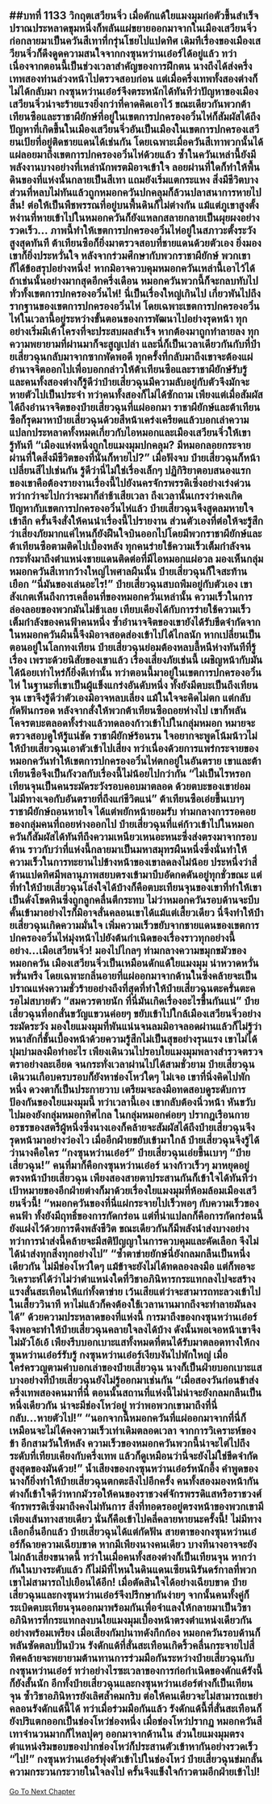 ##บทที่ 1133 วิกฤตเสวียนจิ่ว
เมื่อดักแด้ใยแมงมุมก่อตัวขึ้นสำเร็จ ปราณประหลาดขุมหนึ่งก็พลันแผ่ขยายออกมาจากในเมืองเสวียนจิ่ว ก่อกลายมาเป็นควันสีเทาที่กรุ่นโชยไปแปดทิศ
เดิมทีเรื่องของเมืองเสวียนจิ่วก็ดึงดูดความสนใจจากกงซุนหว่านเอ๋อร์ได้อยู่แล้ว ทว่าเนื่องจากตอนนี้เป็นช่วงเวลาสำคัญของการฝึกตน นางถึงได้ส่งครึ่งเทพสองท่านล่วงหน้าไปตรวจสอบก่อน
แต่เมื่อครึ่งเทพทั้งสองต่างก็ไม่ได้กลับมา กงซุนหว่านเอ๋อร์จึงตระหนักได้ทันทีว่าปัญหาของเมืองเสวียนจิ่วน่าจะร้ายแรงยิ่งกว่าที่คาดคิดเอาไว้
ขณะเดียวกันพวกต้าเทียนซือและราชาผียักษ์ที่อยู่ในเขตการปกครองอวิ๋นไห่ก็สัมผัสได้ถึงปัญหาที่เกิดขึ้นในเมืองเสวียนจิ่วอันเป็นเมืองในเขตการปกครองเสวียนเป้ยที่อยู่ติดชายแดนได้เช่นกัน โดยเฉพาะเมื่อควันสีเทาพวกนั้นได้แผ่ลอยมาถึงเขตการปกครองอวิ๋นไห่ด้วยแล้ว
ซ้ำในควันเหล่านี้ยังมีพลังงานบางอย่างที่เหล่านักพรตมิอาจเข้าใจ ลอยผ่านที่ใดก็ทำให้พื้นดินของที่แห่งนั้นกลายเป็นสีเทา แถมยังเริ่มแตกระแหง สิ่งมีชีวิตบางส่วนที่หลบไม่ทันแล้วถูกหมอกควันปกคลุมก็ล้วนปลาสนาการหายไปสิ้น!
ต่อให้เป็นพืชพรรณที่อยู่บนพื้นดินก็ไม่ต่างกัน แม้แต่ภูเขาสูงตั้งหง่านที่หายเข้าไปในหมอกควันก็ยังแหลกสลายกลายเป็นผุยผงอย่างรวดเร็ว...
ภาพนี้ทำให้เขตการปกครองอวิ๋นไห่อยู่ในสภาวะตั้งระวังสูงสุดทันที ต้าเทียนซือก็ยิ่งมาตรวจสอบที่ชายแดนด้วยตัวเอง ยิ่งมองเขาก็ยิ่งประหวั่นใจ หลังจากร่วมศึกษากับพวกราชาผียักษ์ พวกเขาก็ได้ข้อสรุปอย่างหนึ่ง!
หากมิอาจควบคุมหมอกควันเหล่านี้เอาไว้ได้ ถ้าเช่นนั้นอย่างมากสุดอีกครึ่งเดือน หมอกควันพวกนี้ก็จะกลบทับไปทั่วทั้งเขตการปกครองอวิ๋นไห่!
นี่เป็นเรื่องใหญ่เกินไป เกี่ยวพันไปถึงรากฐานของเขตการปกครองอวิ๋นไห่ โดยเฉพาะเขตการปกครองอวิ๋นไห่ในเวลานี้อยู่ระหว่างขั้นตอนของการพัฒนาไปอย่างรุดหน้า ทุกอย่างเริ่มมีเค้าโครงที่จะประสบผลสำเร็จ หากต้องมาถูกทำลายลง ทุกความพยายามที่ผ่านมาก็จะสูญเปล่า
และนี่ก็เป็นเวลาเดียวกันกับที่ป๋ายเสี่ยวฉุนกลับมาจากซากพัดพอดี ทุกครั้งที่กลับมาถึงเขาจะต้องแผ่อำนาจจิตออกไปเพื่อบอกกล่าวให้ต้าเทียนซือและราชาผียักษ์รับรู้ และคนทั้งสองต่างก็รู้ดีว่าป๋ายเสี่ยวฉุนมีความลับอยู่กับตัวจึงมักจะหายตัวไปเป็นประจำ
ทว่าคนทั้งสองก็ไม่ได้ซักถาม เพียงแต่เมื่อสัมผัสได้ถึงอำนาจจิตของป๋ายเสี่ยวฉุนที่แผ่ออกมา ราชาผียักษ์และต้าเทียนซือก็รุดมาหาป๋ายเสี่ยวฉุนด้วยสีหน้าเคร่งเครียดแล้วบอกเล่าความแปลกประหลาดทั้งหมดเกี่ยวกับไอหมอกและเมืองเสวียนจิ่วให้เขารู้ทันที
“เมืองแห่งหนึ่งถูกใยแมงมุมปกคลุม? มีหมอกลอยกระจาย ผ่านที่ใดสิ่งมีชีวิตของที่นั่นก็หายไป?” เมื่อฟังจบ ป๋ายเสี่ยวฉุนก็หน้าเปลี่ยนสีไปเช่นกัน รู้ดีว่านี่ไม่ใช่เรื่องเล็กๆ ปฏิกิริยาตอบสนองแรกของเขาคือต้องรายงานเรื่องนี้ไปยังนครจักรพรรดิเซิ่งอย่างเร่งด่วน
ทว่ากว่าจะไปกว่าจะมาก็ล่าช้าเสียเวลา ถึงเวลานั้นเกรงว่าคงเกิดปัญหากับเขตการปกครองอวิ๋นไห่แล้ว ป๋ายเสี่ยวฉุนจึงสูดลมหายใจเข้าลึก ครั้นจึงสั่งให้คนนำเรื่องนี้ไปรายงาน ส่วนตัวเองที่ต่อให้จะรู้สึกว่าเสี่ยงภัยมากแค่ไหนก็ยังฝืนใจบินออกไปโดยมีพวกราชาผียักษ์และต้าเทียนซือตามติดไปเบื้องหลัง
ทุกคนร่ายใช้ความเร็วเต็มกำลังจนกระทั่งมาถึงตำแหน่งชายแดนติดต่อที่มีไอหมอกแผ่อวล มองเห็นกลุ่มหมอกควันสีเทากว้างใหญ่ไพศาลผืนนั้น ป๋ายเสี่ยวฉุนก็ใจสะท้านเยือก
“นี่มันของเล่นอะไร!” ป๋ายเสี่ยวฉุนสบถพึมอยู่กับตัวเอง เขาสังเกตเห็นถึงการเคลื่อนที่ของหมอกควันเหล่านั้น ความเร็วในการล่องลอยของพวกมันไม่ช้าเลย เทียบเคียงได้กับการร่ายใช้ความเร็วเต็มกำลังของคนฟ้าคนหนึ่ง ซ้ำอำนาจจิตของเขายังได้รับขีดจำกัดจากในหมอกควันผืนนี้จึงมิอาจสอดส่องเข้าไปได้ไกลนัก
หากเปลี่ยนเป็นตอนอยู่ในโลกทงเทียน ป๋ายเสี่ยวฉุนย่อมต้องหลบลี้หนีห่างทันทีที่รู้เรื่อง เพราะด้วยนิสัยของเขาแล้ว เรื่องเสี่ยงภัยเช่นนี้ เผชิญหน้ากับมันได้น้อยเท่าไหร่ก็ยิ่งดีเท่านั้น ทว่าตอนนี้มาอยู่ในเขตการปกครองอวิ๋นไห่ ในฐานะที่เขาเป็นผู้แข็งแกร่งอันดับหนึ่ง ทั้งยังมีตบะเป็นถึงเทียนจุน เขาจึงรู้ดีว่าตัวเองมิอาจหลบเลี่ยง
แม้ในใจจะคิดไม่ตก แต่กลับกัดฟันกรอด หลังจากสั่งให้พวกต้าเทียนซือถอยห่างไป เขาก็พลันโคจรตบะตลอดทั้งร่างแล้วทดลองก้าวเข้าไปในกลุ่มหมอก หมายจะตรวจสอบดูให้รู้แน่ชัด
ราชาผียักษ์ร้อนรน ใจอยากจะพูดโน้มน้าวไม่ให้ป๋ายเสี่ยวฉุนเอาตัวเข้าไปเสี่ยง ทว่าเนื่องด้วยการแพร่กระจายของหมอกควันทำให้เขตการปกครองอวิ๋นไห่ตกอยู่ในอันตราย เขาและต้าเทียนซือจึงเป็นกังวลกับเรื่องนี้ไม่น้อยไปกว่ากัน
“ไม่เป็นไรหรอก เทียนจุนเป็นคนระมัดระวังรอบคอบมาตลอด ด้วยตบะของเขาย่อมไม่มีทางเจอกับอันตรายที่ถึงแก่ชีวิตแน่” ต้าเทียนซือเอ่ยขึ้นเบาๆ ราชาผียักษ์ถอนหายใจ ได้แต่พยักหน้ายอมรับ
ท่ามกลางการรอคอยของกลุ่มคนที่ถอยห่างออกไป ป๋ายเสี่ยวฉุนที่แค่ก้าวเข้าไปในหมอกควันก็สัมผัสได้ทันทีถึงความเหนียวเหนอะหนะซึ่งส่งตรงมาจากรอบด้าน ราวกับว่าที่แห่งนี้กลายมาเป็นมหาสมุทรผืนหนึ่งซึ่งนั่นทำให้ความเร็วในการทะยานไปข้างหน้าของเขาลดลงไม่น้อย
ประหนึ่งว่าสี่ด้านแปดทิศมีพลานุภาพสยบตรงเข้ามาบีบอัดกดดันอยู่ทุกชั่วขณะ
แต่ที่ทำให้ป๋ายเสี่ยวฉุนโล่งใจได้บ้างก็คือตบะเทียนจุนของเขาที่ทำให้เขาเป็นดั่งโขดหินซึ่งถูกลูกคลื่นตีกระทบ ไม่ว่าหมอกควันรอบด้านจะบีบคั้นเข้ามาอย่างไรก็มิอาจสั่นคลอนเขาได้แม้แต่เสี้ยวเดียว
นี่จึงทำให้ป๋ายเสี่ยวฉุนเกิดความมั่นใจ เพิ่มความเร็วขยับจากชายแดนของเขตการปกครองอวิ๋นไห่มุ่งหน้าไปยังต้นกำเนิดของเรื่องราวทุกอย่างนี้อย่าง...เมือเสวียนจิ่ว!
มองไปไกลๆ ท่ามกลางความขมุกขมัวของหมอกควัน เมืองเสวียนจิ่วเป็นเหมือนดักแด้ใยแมงมุม น่าหวาดหวั่นพรั่นพรึง โดยเฉพาะกลิ่นอายที่แผ่ออกมาจากด้านในซึ่งคล้ายจะเป็นปราณแห่งความชั่วร้ายอย่างถึงที่สุดที่ทำให้ป๋ายเสี่ยวฉุนตะครั่นตะครอไม่สบายตัว
“สมควรตายนัก ที่นี่มันเกิดเรื่องอะไรขึ้นกันแน่” ป๋ายเสี่ยวฉุนที่อกสั่นขวัญแขวนค่อยๆ ขยับเข้าไปใกล้เมืองเสวียนจิ่วอย่างระมัดระวัง มองใยแมงมุมที่พันแน่นจนลมมิอาจลอดผ่านแล้วก็ไม่รู้ว่าหนาสักกี่ชั้นเบื้องหน้าด้วยความรู้สึกไม่เป็นสุขอย่างรุนแรง เขาไม่ได้บุ่มบ่ามลงมือทำอะไร เพียงเดินวนไปรอบใยแมงมุมพลางสำรวจตรวจตราอย่างละเอียด
จนกระทั่งเวลาผ่านไปได้สามชั่วยาม ป๋ายเสี่ยวฉุนเดินวนเกือบครบรอบก็ยังหาช่องโหว่ใดๆ ไม่เจอ เขาที่นิ่งคิดไปพักหนึ่ง ดวงตาก็เป็นประกายวาบ เตรียมจะลงมือทดสอบดูระดับการป้องกันของใยแมงมุมนี้ ทว่าเวลานี้เอง เขากลับต้องนิ่วหน้า หันขวับไปมองยังกลุ่มหมอกทิศไกล
ในกลุ่มหมอกค่อยๆ ปรากฎเรือนกายอรชรของสตรีผู้หนึ่งซึ่งนางเองก็คล้ายจะสัมผัสได้ถึงป๋ายเสี่ยวฉุนจึงรุดหน้ามาอย่างว่องไว เมื่ออีกฝ่ายขยับเข้ามาใกล้ ป๋ายเสี่ยวฉุนจึงรู้ได้ว่านางคือใคร
“กงซุนหว่านเอ๋อร์” ป๋ายเสี่ยวฉุนเอ่ยขึ้นเบาๆ
“ป๋ายเสี่ยวฉุน!” คนที่มาก็คือกงซุนหว่านเอ๋อร์ นางก้าวเร็วๆ มาหยุดอยู่ตรงหน้าป๋ายเสี่ยวฉุน เพียงสองสายตาประสานกันก็เข้าใจได้ทันทีว่าเป้าหมายของอีกฝ่ายต่างก็มาด้วยเรื่องใยแมงมุมที่ห้อมล้อมเมืองเสวียนจิ่วนี้!
“หมอกควันของที่นี่แผ่กระจายไปเร็วพอๆ กับความเร็วของคนฟ้า ทั้งยังมีฤทธิ์ของการกัดกร่อน แต่ที่น่าแปลกก็คือการกัดกร่อนนี้ยังแฝงไว้ด้วยการดึงพลังชีวิต ขณะเดียวกันก็มีพลังนำส่งบางอย่าง ทว่าการนำส่งนี้คล้ายจะมีสติปัญญาในการควบคุมและคัดเลือก จึงไม่ได้นำส่งทุกสิ่งทุกอย่างไป”
“ซ้ำตาข่ายยักษ์นี่ยังกลมกลืนเป็นหนึ่งเดียวกัน ไม่มีช่องโหว่ใดๆ แม้ข้าจะยังไม่ได้ทดลองลงมือ แต่ก็พอจะวิเคราะห์ได้ว่าไม่ว่าตำแหน่งใดที่วิชาอภินิหารกระแทกลงไปจะสร้างแรงสั่นสะเทือนให้แก่ทั้งตาข่าย เว้นเสียแต่ว่าจะสามารถทะลวงเข้าไปในเสี้ยววินาที หาไม่แล้วก็คงต้องใช้เวลานานมากถึงจะทำลายมันลงได้” ด้วยความประหลาดของที่แห่งนี้ การมาถึงของกงซุนหว่านเอ๋อร์จึงพอจะทำให้ป๋ายเสี่ยวฉุนคลายใจลงได้บ้าง ดังนั้นพอเจอหน้าเขาจึงไม่มัวโอ้เอ้ เพียงรีบบอกเบาะแสทั้งหมดที่ตนได้รับมาตลอดทางให้กงซุนหว่านเอ๋อร์รับรู้
กงซุนหว่านเอ๋อร์เงียบงันไปพักใหญ่ เมื่อใคร่ครวญตามคำบอกเล่าของป๋ายเสี่ยวฉุน นางก็เป็นฝ่ายบอกเบาะแสบางอย่างที่ป๋ายเสี่ยวฉุนยังไม่รู้ออกมาเช่นกัน
“เมื่อสองวันก่อนข้าส่งครึ่งเทพสองคนมาที่นี่ ตอนนั้นสถานที่แห่งนี้ไม่น่าจะยังกลมกลืนเป็นหนึ่งเดียวกัน น่าจะมีช่องโหว่อยู่ ทว่าพอพวกเขามาถึงที่นี่กลับ...หายตัวไป!”
“นอกจากนี้หมอกควันที่แผ่ออกมาจากที่นี่ก็เหมือนจะไม่ได้คงความเร็วเท่าเดิมตลอดเวลา จากการวิเคราะห์ของข้า อีกสามวันให้หลัง ความเร็วของหมอกควันพวกนี้น่าจะไต่ไปถึงระดับที่เทียบเคียงกับครึ่งเทพ แล้วก็ดูเหมือนว่านี่จะยังไม่ใช่ขีดจำกัดสูงสุดของมันด้วย!” น้ำเสียงของกงซุนหว่านเอ๋อร์หนักอึ้ง คำพูดของนางก็ยิ่งทำให้ป๋ายเสี่ยวฉุนตกตะลึงไปอีกครั้ง
คนทั้งสองมองหน้ากัน ต่างก็เข้าใจดีว่าหากมัวรอให้คนของราชวงศ์จักรพรรดิแสหรือราชวงศ์จักรพรรดิเซิ่งมาถึงคงไม่ทันการ สิ่งที่ทอดรออยู่ตรงหน้าของพวกเขามีเพียงเส้นทางสายเดียว นั่นก็คือเข้าไปคลี่คลายหายนะครั้งนี้!
ไม่มีทางเลือกอื่นอีกแล้ว ป๋ายเสี่ยวฉุนได้แต่กัดฟัน สายตาของกงซุนหว่านเอ๋อร์ก็ฉายความเฉียบขาด หากมีเพียงนางคนเดียว บางทีนางอาจจะยังไม่กล้าเสี่ยงขนาดนี้ ทว่าในเมื่อคนทั้งสองต่างก็เป็นเทียนจุน หากว่ากันในบางระดับแล้ว ก็ไม่มีที่ไหนในดินแดนเซียนนิรันดร์กาลที่พวกเขาไม่สามารถไปเยือนได้อีก!
เมื่อตัดสินใจได้อย่างเฉียบขาด ป๋ายเสี่ยวฉุนและกงซุนหว่านเอ๋อร์จึงปรึกษากันง่ายๆ จากนั้นคนทั้งคู่ก็ระเบิดตบะเทียนจุนออกมาพร้อมกันเพื่อจำแลงให้กลายมาเป็นวิชาอภินิหารที่กระแทกลงบนใยแมงมุมเบื้องหน้าตรงตำแหน่งเดียวกันอย่างพร้อมเพรียง
เมื่อเสียงกัมปนาทดังกึกก้อง หมอกควันรอบด้านก็พลันซัดตลบปั่นป่วน รังดักแด้ที่สั่นสะเทือนเกิดริ้วคลื่นกระจายไปสี่ทิศคล้ายจะพยายามต้านทานการร่วมมือกันระหว่างป๋ายเสี่ยวฉุนกับกงซุนหว่านเอ๋อร์
ทว่าอย่างไรซะเวลาของการก่อกำเนิดของดักแด้รังนี้ก็ยังสั้นนัก อีกทั้งป๋ายเสี่ยวฉุนและกงซุนหว่านเอ๋อร์ต่างก็เป็นเทียนจุน ซ้ำวิชาอภินิหารยังเลิศล้ำคมกริบ ต่อให้คนเดียวจะไม่สามารถเขย่าคลอนรังดักแด้นี้ได้ ทว่าเมื่อร่วมมือกันแล้ว รังดักแด้นี้ที่สั่นสะเทือนก็ยังปริแตกออกเป็นช่องโหว่ช่องหนึ่ง
เมื่อช่องโหว่ปรากฏ หมอกควันสีเทาจำนวนมากก็ไหลปุดๆ ออกมาจากด้านใน ส่วนใยแมงมุมตรงตำแหน่งริมขอบของปากช่องโหว่ก็ประสานตัวเข้าหากันอย่างรวดเร็ว
“ไป!” กงซุนหว่านเอ๋อร์พุ่งตัวเข้าไปในช่องโหว่ ป๋ายเสี่ยวฉุนข่มกลั้นความกระวนกระวายในใจลงไป ครั้นจึงแข็งใจก้าวตามอีกฝ่ายเข้าไป!
------


[Go To Next Chapter]( ./106.md)